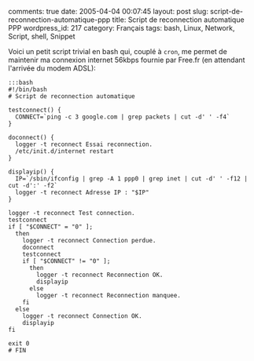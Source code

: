comments: true
date: 2005-04-04 00:07:45
layout: post
slug: script-de-reconnection-automatique-ppp
title: Script de reconnection automatique PPP
wordpress_id: 217
category: Français
tags: bash, Linux, Network, Script, shell, Snippet

Voici un petit script trivial en bash qui, couplé à `cron`, me permet de maintenir ma connexion internet 56kbps fournie par Free.fr (en attendant l'arrivée du modem ADSL):

    :::bash
    #!/bin/bash
    # Script de reconnection automatique

    testconnect() {
      CONNECT=`ping -c 3 google.com | grep packets | cut -d' ' -f4`
    }

    doconnect() {
      logger -t reconnect Essai reconnection.
      /etc/init.d/internet restart
    }

    displayip() {
      IP=`/sbin/ifconfig | grep -A 1 ppp0 | grep inet | cut -d' ' -f12 | cut -d':' -f2`
      logger -t reconnect Adresse IP : "$IP"
    }

    logger -t reconnect Test connection.
    testconnect
    if [ "$CONNECT" = "0" ];
      then
        logger -t reconnect Connection perdue.
        doconnect
        testconnect
        if [ "$CONNECT" != "0" ];
          then
            logger -t reconnect Reconnection OK.
            displayip
          else
            logger -t reconnect Reconnection manquee.
        fi
      else
        logger -t reconnect Connection OK.
        displayip
    fi

    exit 0
    # FIN

